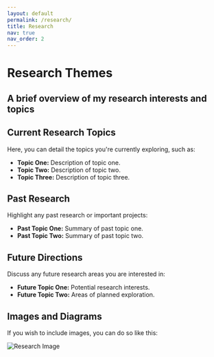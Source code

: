 ```yaml
---
layout: default
permalink: /research/
title: Research
nav: true
nav_order: 2
---
```


<div class="post">
  <div class="header-bar">
    <h1>Research Themes</h1>
    <h2>A brief overview of my research interests and topics</h2>
  </div>

  ## Current Research Topics

  Here, you can detail the topics you're currently exploring, such as:

  - **Topic One:** Description of topic one.
  - **Topic Two:** Description of topic two.
  - **Topic Three:** Description of topic three.

  ## Past Research

  Highlight any past research or important projects:

  - **Past Topic One:** Summary of past topic one.
  - **Past Topic Two:** Summary of past topic two.

  ## Future Directions

  Discuss any future research areas you are interested in:

  - **Future Topic One:** Potential research interests.
  - **Future Topic Two:** Areas of planned exploration.

  ## Images and Diagrams

  If you wish to include images, you can do so like this:

  ![Research Image](/path/to/image.jpg)
</div>
